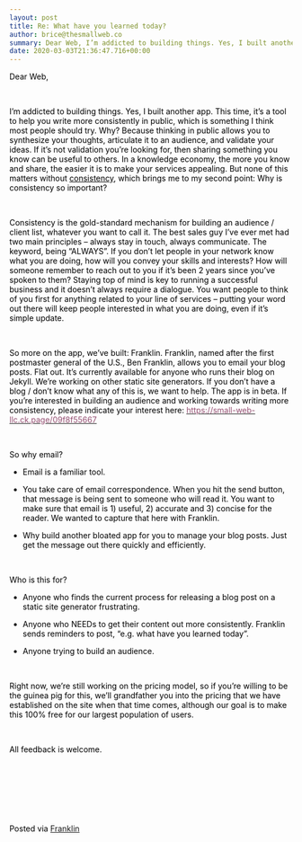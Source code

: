 ```yaml
---  
layout: post  
title: Re: What have you learned today?  
author: brice@thesmallweb.co  
summary: Dear Web, I’m addicted to building things. Yes, I built another a...  
date: 2020-03-03T21:36:47.716+00:00  
---
```


<body><div class="WordSection1"><p class="MsoNormal"><span style="color:black">Dear Web,</span><span style="color:black"><p></p></span></p><p style="caret-color: rgb(0, 0, 0);font-variant-caps: normal;orphans: auto;text-align:start;widows: auto;-webkit-text-size-adjust: auto;-webkit-text-stroke-width: 0px;word-spacing:0px" class="MsoNormal"><span style="color:black"> <p></p></span></p><p style="caret-color: rgb(0, 0, 0);font-variant-caps: normal;orphans: auto;text-align:start;widows: auto;-webkit-text-size-adjust: auto;-webkit-text-stroke-width: 0px;word-spacing:0px" class="MsoNormal"><span style="color:black">I’m addicted to building things. Yes, I built another app. This time, it’s a tool to help you write more consistently in public, which is something I think most people should try. Why? Because thinking in public allows you to synthesize  your thoughts, articulate it to an audience, and validate your ideas. If it’s not validation you’re looking for, then sharing something you know can be useful to others. In a knowledge economy, the more you know and share, the easier it is to make your services  appealing. But none of this matters without <u>consistency</u>, which brings me to my second point: Why is consistency so important?<p></p></span></p><p style="caret-color: rgb(0, 0, 0);font-variant-caps: normal;orphans: auto;text-align:start;widows: auto;-webkit-text-size-adjust: auto;-webkit-text-stroke-width: 0px;word-spacing:0px" class="MsoNormal"><span style="color:black"> <p></p></span></p><p style="caret-color: rgb(0, 0, 0);font-variant-caps: normal;orphans: auto;text-align:start;widows: auto;-webkit-text-size-adjust: auto;-webkit-text-stroke-width: 0px;word-spacing:0px" class="MsoNormal"><span style="color:black">Consistency is the gold-standard mechanism for building an audience / client list, whatever you want to call it. The best sales guy I’ve ever met had two main principles – always stay in touch, always communicate. The keyword, being  “ALWAYS”. If you don’t let people in your network know what you are doing, how will you convey your skills and interests? How will someone remember to reach out to you if it’s been 2 years since you’ve spoken to them? Staying top of mind is key to running  a successful business and it doesn’t always require a dialogue. You want people to think of you first for anything related to your line of services – putting your word out there will keep people interested in what you are doing, even if it’s simple update.<p></p></span></p><p style="caret-color: rgb(0, 0, 0);font-variant-caps: normal;orphans: auto;text-align:start;widows: auto;-webkit-text-size-adjust: auto;-webkit-text-stroke-width: 0px;word-spacing:0px" class="MsoNormal"><span style="color:black"> <p></p></span></p><p style="caret-color: rgb(0, 0, 0);font-variant-caps: normal;orphans: auto;text-align:start;widows: auto;-webkit-text-size-adjust: auto;-webkit-text-stroke-width: 0px;word-spacing:0px" class="MsoNormal"><span style="color:black">So more on the app, we’ve built: Franklin. Franklin, named after the first postmaster general of the U.S., Ben Franklin, allows you to email your blog posts. Flat out. It’s currently available for anyone who runs their blog on Jekyll.  We’re working on other static site generators. If you don’t have a blog / don’t know what any of this is, we want to help. The app is in beta. If you’re interested in building an audience and working towards writing more consistency, please indicate your interest  here: <a href="https://small-web-llc.ck.page/09f8f55667"><span style="color:#954F72">https://small-web-llc.ck.page/09f8f55667</span></a><p></p></span></p><p style="caret-color: rgb(0, 0, 0);font-variant-caps: normal;orphans: auto;text-align:start;widows: auto;-webkit-text-size-adjust: auto;-webkit-text-stroke-width: 0px;word-spacing:0px" class="MsoNormal"><span style="color:black"> <p></p></span></p><p style="caret-color: rgb(0, 0, 0);font-variant-caps: normal;orphans: auto;text-align:start;widows: auto;-webkit-text-size-adjust: auto;-webkit-text-stroke-width: 0px;word-spacing:0px" class="MsoNormal"><span style="color:black">So why email?<p></p></span></p><ul style="margin-top:0in;caret-color: rgb(0, 0, 0);font-variant-caps: normal;orphans: auto;text-align:start;widows: auto;-webkit-text-size-adjust: auto;-webkit-text-stroke-width: 0px;word-spacing:0px" type="disc"><li style="color:black;mso-list:l1 level1 lfo1" class="MsoNormal">Email is a familiar tool.<p></p> </li> <li style="color:black;mso-list:l1 level1 lfo1" class="MsoNormal">You take care of email correspondence. When you hit the send button, that message is being sent to someone who will read it. You want to make sure that email is 1) useful, 2) accurate and 3)  concise for the reader. We wanted to capture that here with Franklin.<p></p> </li> <li style="color:black;mso-list:l1 level1 lfo1" class="MsoNormal">Why build another bloated app for you to manage your blog posts. Just get the message out there quickly and efficiently.<p></p> </li> </ul><p style="caret-color: rgb(0, 0, 0);font-variant-caps: normal;orphans: auto;text-align:start;widows: auto;-webkit-text-size-adjust: auto;-webkit-text-stroke-width: 0px;word-spacing:0px" class="MsoNormal"><span style="color:black"> <p></p></span></p><p style="caret-color: rgb(0, 0, 0);font-variant-caps: normal;orphans: auto;text-align:start;widows: auto;-webkit-text-size-adjust: auto;-webkit-text-stroke-width: 0px;word-spacing:0px" class="MsoNormal"><span style="color:black">Who is this for?<p></p></span></p><ul style="margin-top:0in;caret-color: rgb(0, 0, 0);font-variant-caps: normal;orphans: auto;text-align:start;widows: auto;-webkit-text-size-adjust: auto;-webkit-text-stroke-width: 0px;word-spacing:0px" type="disc"><li style="color:black;mso-list:l0 level1 lfo2" class="MsoNormal">Anyone who finds the current process for releasing a blog post on a static site generator frustrating.<p></p> </li> </ul><ul style="margin-top:0in;caret-color: rgb(0, 0, 0);font-variant-caps: normal;orphans: auto;text-align:start;widows: auto;-webkit-text-size-adjust: auto;-webkit-text-stroke-width: 0px;word-spacing:0px" type="disc"><li style="color:black;mso-list:l2 level1 lfo3" class="MsoNormal">Anyone who NEEDs to get their content out more consistently. Franklin sends reminders to post, “e.g. what have you learned today”.<p></p> </li> <li style="color:black;mso-list:l2 level1 lfo3" class="MsoNormal">Anyone trying to build an audience.<p></p> </li> </ul><p style="caret-color: rgb(0, 0, 0);font-variant-caps: normal;orphans: auto;text-align:start;widows: auto;-webkit-text-size-adjust: auto;-webkit-text-stroke-width: 0px;word-spacing:0px" class="MsoNormal"><span style="color:black"> <p></p></span></p><p style="caret-color: rgb(0, 0, 0);font-variant-caps: normal;orphans: auto;text-align:start;widows: auto;-webkit-text-size-adjust: auto;-webkit-text-stroke-width: 0px;word-spacing:0px" class="MsoNormal"><span style="color:black">Right now, we’re still working on the pricing model, so if you’re willing to be the guinea pig for this, we’ll grandfather you into the pricing that we have established on the site when that time comes, although our goal is to make  this 100% free for our largest population of users. <p></p></span></p><p style="caret-color: rgb(0, 0, 0);font-variant-caps: normal;orphans: auto;text-align:start;widows: auto;-webkit-text-size-adjust: auto;-webkit-text-stroke-width: 0px;word-spacing:0px" class="MsoNormal"><span style="color:black"> <p></p></span></p><p style="caret-color: rgb(0, 0, 0);font-variant-caps: normal;orphans: auto;text-align:start;widows: auto;-webkit-text-size-adjust: auto;-webkit-text-stroke-width: 0px;word-spacing:0px" class="MsoNormal"><span style="color:black">All feedback is welcome.<p></p></span></p><p style="caret-color: rgb(0, 0, 0);font-variant-caps: normal;orphans: auto;text-align:start;widows: auto;-webkit-text-size-adjust: auto;-webkit-text-stroke-width: 0px;word-spacing:0px" class="MsoNormal"><span style="color:black"> <p></p></span></p><p class="MsoNormal"></p> <p> </p><p class="MsoNormal"></p> <p> </p><div><p class="MsoNormal"><span style="color:black"><br />Posted via <a href="https://franklinpostal.com">Franklin</a>
